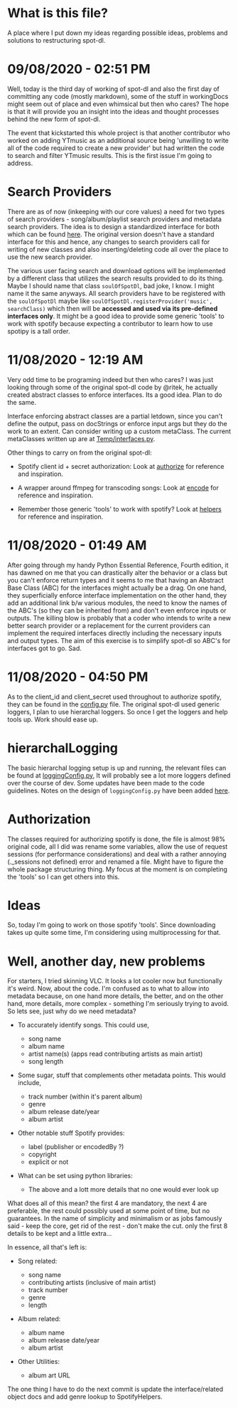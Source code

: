 # What is this file?

A place where I put down my ideas regarding possible ideas, problems and
solutions to restructuring spot-dl.

# 09/08/2020 - 02:51 PM

Well, today is the third day of working of spot-dl and also the first day
of committing any code (mostly markdown), some of the stuff in workingDocs
might seem out of place and even whimsical but then who cares? The hope is that
it will provide you an insight into the ideas and thought processes behind the
new form of spot-dl.

The event that kickstarted this whole project is that another contributor who
worked on adding YTmusic as an additional source being 'unwilling to write all
of the code required to create a new provider' but had written the code to
search and filter YTmusic results. This is the first issue I'm going to
address.

# Search Providers

There are as of now (inkeeping with our core values) a need for two types of
search providers - song/album/playlist search providers and metadata search
providers. The idea is to design a standardized interface for both which can
be found [here](interfaces.md). The original version doesn't have a standard
interface for this and hence, any changes to search providers call for writing
of new classes and also inserting/deleting code all over the place to use the
new search provider.

The various user facing search and download options will be implemented by a
different class that utilizes the search results provided to do its thing.
Maybe I should name that class `soulOfSpotDl`, bad joke, I know. I might name
it the same anyways. All search providers have to be registered with the
`soulOfSpotDl` maybe like `soulOfSpotDl.registerProvider('music', searchClass)`
which then will be **accessed and used via its pre-defined interfaces only**.
It might be a good idea to provide some generic 'tools' to work with spotify
because expecting a contributor to learn how to use spotipy is a tall order.

# 11/08/2020 - 12:19 AM

Very odd time to be programing indeed but then who cares? I was just looking
through some of the original spot-dl code by @ritek, he actually created
abstract classes to enforce interfaces. Its a good idea. Plan to do the same.

Interface enforcing abstract classes are a partial letdown, since you can't
define the output, pass on docStrings or enforce input args but they do the
work to an extent. Can consider writing up a custom metaClass. The current
metaClasses written up are at [Temp/interfaces.py](../Temp/interfaces.py).

Other things to carry on from the original spot-dl:
- Spotify client id + secret authorization: Look at
[authorize](../Ref%20-%20Original%20Code/spotdl/authorize) for reference and
inspiration.

- A wrapper around ffmpeg for transcoding songs: Look at
[encode](../Ref%20-%20Original%20Code/spotdl/encode) for reference and
inspiration.

- Remember those generic 'tools' to work with spotify? Look at
[helpers](../Ref%20-%20Original%20Code/spotdl/helpers) for reference and
inspiration.

# 11/08/2020 - 01:49 AM

After going through my handy Python Essential Reference, Fourth edition, it has
dawned on me that you can drastically alter the behavior or a class but you
can't enforce return types and it seems to me that having an Abstract Base
Class (ABC) for the interfaces might actually be a drag. On one hand, they
superficially enforce interface implementation on the other hand, they add an
additional link b/w various modules, the need to know the names of the ABC's
(so they can be inherited from) and don't even enforce inputs or outputs. The
killing blow is probably that a coder who intends to write a new better search
provider or a replacement for the current providers can implement the required
interfaces directly including the necessary inputs and output types. The aim
of this exercise is to simplify spot-dl so ABC's for interfaces got to go. Sad.

# 11/08/2020 - 04:50 PM

As to the client_id and client_secret used throughout to authorize spotify,
they can be found in the
[config.py](../Ref%20-%20Original%20Code/spotdl/config.py) file. The original
spot-dl used generic loggers, I plan to use hierarchal loggers. So once I get
the loggers and help tools up. Work should ease up.

# hierarchalLogging

The basic hierarchal logging setup is up and running, the relevant files can be
found at [loggingConfig.py](../Temp/loggingConfig.py), It will probably see a
lot more loggers defined over the course of dev. Some updates have been made to
the code guidelines. Notes on the design of `loggingConfig.py` have been added
[here](../Working%20Docs/Design%20Notes.md).

# Authorization

The classes required for authorizing spotify is done, the file is almost 98%
original code, all I did was rename some variables, allow the use of request
sessions (for performance considerations) and deal with a rather annoying
(._sessions not defined) error and renamed a file. Might have to figure the
whole package structuring thing. My focus at the moment is on completing the
'tools' so I can get others into this.

# Ideas

So, today I'm going to work on those spotify 'tools'. Since downloading takes
up quite some time, I'm considering using multiprocessing for that.

# Well, another day, new problems

For starters, I tried skinning VLC. It looks a lot cooler now but functionally
it's weird. Now, about the code. I'm confused as to what to allow into metadata
because, on one hand more details, the better, and on the other hand, more
details, more complex - something I'm seriously trying to avoid. So lets see,
just why do we need metadata?

- To accurately identify songs. This could use,
    - song name
    - album name
    - artist name(s)    (apps read contributing artists as main artist)
    - song length

- Some sugar, stuff that complements other metadata points. This would include,
    - track number (within it's parent album)
    - genre
    - album release date/year
    - album artist

- Other notable stuff Spotify provides:
    - label             (publisher or encodedBy ?)
    - copyright
    - explicit or not

- What can be set using python libraries:
    - The above and a lott more details that no one would ever look up

What does all of this mean? the first 4 are mandatory, the next 4 are preferable,
the rest could possibly used at some point of time, but no guarantees. In the
name of simplicity and minimalism or as jobs famously said - keep the core, get
rid of the rest - don't make the cut. only the first 8 details to be kept and a
little extra...

In essence, all that's left is:
- Song related:
    - song name
    - contributing artists (inclusive of main artist)
    - track number
    - genre
    - length

- Album related:
    - album name
    - album release date/year
    - album artist

- Other Utilities:
    - album art URL

The one thing I have to do the next commit is update the interface/related
object docs and add genre lookup to SpotifyHelpers.